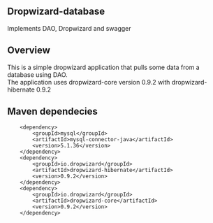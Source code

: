 ## Dropwizard-database
Implements DAO, Dropwizard and swagger
## Overview
This is a simple dropwizard application that pulls some data from a database using DAO.  
The application uses dropwizard-core version 0.9.2 with dropwizard-hibernate 0.9.2
## Maven dependecies
        <dependency>
            <groupId>mysql</groupId>
            <artifactId>mysql-connector-java</artifactId>
            <version>5.1.36</version>
        </dependency>
        <dependency>
            <groupId>io.dropwizard</groupId>
            <artifactId>dropwizard-hibernate</artifactId>
            <version>0.9.2</version>
        </dependency>
        <dependency>
            <groupId>io.dropwizard</groupId>
            <artifactId>dropwizard-core</artifactId>
            <version>0.9.2</version>
        </dependency>
